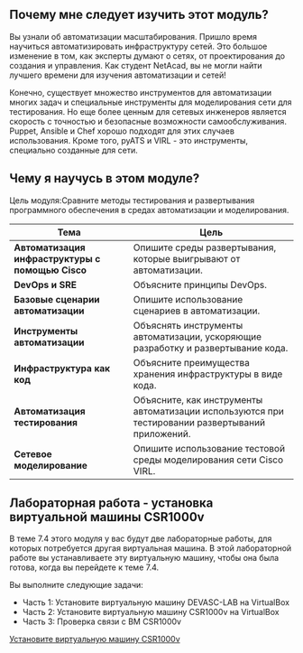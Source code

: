 <!-- 7.0.1 -->
## Почему мне следует изучить этот модуль?

Вы узнали об автоматизации масштабирования. Пришло время научиться автоматизировать инфраструктуру сетей. Это большое изменение в том, как эксперты думают о сетях, от проектирования до создания и управления. Как студент NetAcad, вы не могли найти лучшего времени для изучения автоматизации и сетей!

Конечно, существует множество инструментов для автоматизации многих задач и специальные инструменты для моделирования сети для тестирования. Но еще более ценным для сетевых инженеров является скорость с точностью и безопасные возможности самообслуживания. Puppet, Ansible и Chef хорошо подходят для этих случаев использования. Кроме того, pyATS и VIRL - это инструменты, специально созданные для сети.

<!-- 7.0.2 -->
## Чему я научусь в этом модуле?

Цель модуля:Сравните методы тестирования и развертывания программного обеспечения в средах автоматизации и моделирования.

| **Тема**                                         | **Цель**                                                                                         |
| ------------------------------------------------ | ------------------------------------------------------------------------------------------------ |
| **Автоматизация инфраструктуры с помощью Cisco** | Опишите среды развертывания, которые выигрывают от автоматизации.                                |
| **DevOps и SRE**                                 | Объясните принципы DevOps.                                                                       |
| **Базовые сценарии автоматизации**               | Опишите использование сценариев в автоматизации.                                                 |
| **Инструменты автоматизации**                    | Объяснять инструменты автоматизации, ускоряющие разработку и развертывание кода.                 |
| **Инфраструктура как код**                       | Объясните преимущества хранения инфраструктуры в виде кода.                                      |
| **Автоматизация тестирования**                   | Объясните, как инструменты автоматизации используются при тестировании развертываний приложений. |
| **Сетевое моделирование**                        | Опишите использование тестовой среды моделирования сети Cisco  VIRL.                             |

<!-- 7.0.3 -->
## Лабораторная работа - установка виртуальной машины CSR1000v

В теме 7.4 этого модуля у вас будут две лабораторные работы, для которых потребуется другая виртуальная машина. В этой лабораторной работе вы устанавливаете эту виртуальную машину, чтобы она была готова, когда вы перейдете к теме 7.4.

Вы выполните следующие задачи:

* Часть 1: Установите виртуальную машину DEVASC-LAB на VirtualBox
* Часть 2: Установите виртуальную машину CSR1000v на VirtualBox
* Часть 3: Проверка связи с ВМ CSR1000v

[Установите виртуальную машину CSR1000v](../07.00.03-lab-install-the-csr1000v-vm/README.md)
